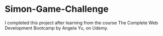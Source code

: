 # Simon-Game-Challenge
I completed this project after learning from the course The Complete Web Development Bootcamp by Angela Yu, on Udemy.
